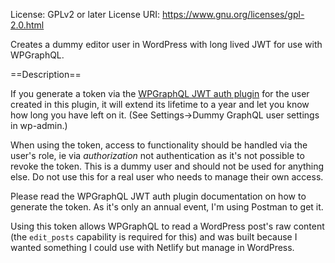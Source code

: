 License: GPLv2 or later
License URI: https://www.gnu.org/licenses/gpl-2.0.html

Creates a dummy editor user in WordPress with long lived JWT for use with WPGraphQL.

==Description==

If you generate a token via the [WPGraphQL JWT auth plugin](https://github.com/wp-graphql/wp-graphql-jwt-authentication) for the user created in this plugin, it will extend its lifetime to a year and let you know how long you have left on it. (See Settings->Dummy GraphQL user settings in wp-admin.)

When using the token, access to functionality should be handled via the user's role, ie via _authorization_ not authentication as it's not possible to revoke the token. This is a dummy user and should not be used for anything else. Do not use this for a real user who needs to manage their own access.

Please read the WPGraphQL JWT auth plugin documentation on how to generate the token. As it's only an annual event, I'm using Postman to get it.

Using this token allows WPGraphQL to read a WordPress post's raw content (the `edit_posts` capability is required for this) and was built because I wanted something I could use with Netlify but manage in WordPress.
